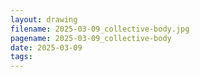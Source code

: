 ```yaml
---
layout: drawing
filename: 2025-03-09_collective-body.jpg
pagename: 2025-03-09_collective-body
date: 2025-03-09
tags:
---
```

